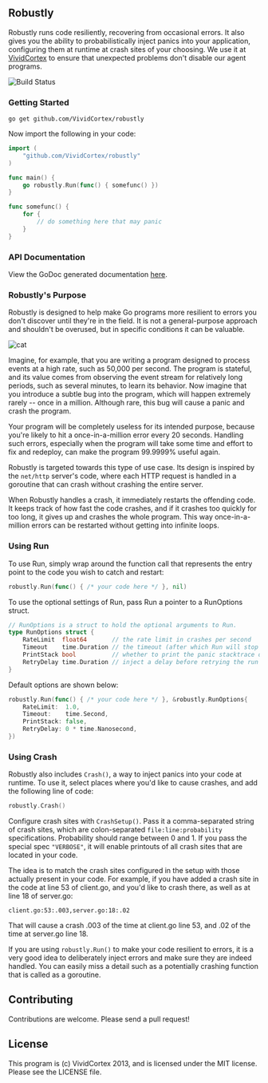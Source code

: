 ## Robustly

Robustly runs code resiliently, recovering from occasional errors.
It also gives you the ability to probabilistically inject panics into
your application, configuring them at runtime at crash sites of your
choosing. We use it at [VividCortex](https://vividcortex.com/blog/2013/07/30/writing-resilient-programs-with-go-and-robustly-run/)
to ensure that unexpected problems don't disable our agent programs.

![Build Status](https://circleci.com/gh/VividCortex/robustly.png?circle-token=75e143a154914d6ecf50376b0d93b5401739c52e)

### Getting Started

```
go get github.com/VividCortex/robustly
```

Now import the following in your code:

```go
import (
	"github.com/VividCortex/robustly"
)

func main() {
	go robustly.Run(func() { somefunc() })
}

func somefunc() {
	for {
		// do something here that may panic
	}
}
```

### API Documentation

View the GoDoc generated documentation [here](http://godoc.org/github.com/VividCortex/robustly).

### Robustly's Purpose

Robustly is designed to help make Go programs more resilient to errors
you don't discover until they're in the field. It is not a general-purpose
approach and shouldn't be overused, but in specific conditions it can be valuable.

![cat](http://eventingnation.com/eventingnation.com/images/2012/04/cat-helmet.jpg)

Imagine, for example, that you are writing a program designed to process events
at a high rate, such as 50,000 per second. The program is stateful, and its
value comes from observing the event stream for relatively long periods, such
as several minutes, to learn its behavior. Now imagine that you introduce a
subtle bug into the program, which will happen extremely rarely -- once in a
million. Although rare, this bug will cause a panic and crash the program.

Your program will be completely useless for its intended purpose, because
you're likely to hit a once-in-a-million error every 20 seconds.
Handling such errors, especially when the program will take some time and effort
to fix and redeploy, can make the program 99.9999% useful again.

Robustly is targeted towards this type of use case. Its design is inspired by
the `net/http` server's code, where each HTTP request is handled in a goroutine
that can crash without crashing the entire server.

When Robustly handles a crash, it immediately restarts the offending code. It keeps
track of how fast the code crashes, and if it crashes too quickly for too long, it
gives up and crashes the whole program. This way once-in-a-million errors can be
restarted without getting into infinite loops.

### Using Run

To use Run, simply wrap around the function call that represents
the entry point to the code you wish to catch and restart:

```go
robustly.Run(func() { /* your code here */ }, nil)
```

To use the optional settings of Run, pass Run a pointer to a RunOptions struct.

```go
// RunOptions is a struct to hold the optional arguments to Run.
type RunOptions struct {
	RateLimit  float64       // the rate limit in crashes per second
	Timeout    time.Duration // the timeout (after which Run will stop trying)
	PrintStack bool          // whether to print the panic stacktrace or not
	RetryDelay time.Duration // inject a delay before retrying the run
}
```

Default options are shown below:

```go
robustly.Run(func() { /* your code here */ }, &robustly.RunOptions{
	RateLimit:  1.0,
	Timeout:    time.Second,
	PrintStack: false,
	RetryDelay: 0 * time.Nanosecond,
})
```

### Using Crash

Robustly also includes `Crash()`, a way to inject panics into your code at runtime.
To use it, select places where you'd like to cause crashes, and add the following
line of code:

```go
robustly.Crash()
```

Configure crash sites with `CrashSetup()`. Pass it a comma-separated string of crash
sites, which are colon-separated `file:line:probability` specifications. Probability
should range between 0 and 1. If you pass the special spec `"VERBOSE"`, it will enable
printouts of all crash sites that are located in your code.

The idea is to match the crash sites configured in the setup with those actually
present in your code. For example, if you have added a crash site in the code at
line 53 of client.go, and you'd like to crash there, as well as at line 18 of server.go:

    client.go:53:.003,server.go:18:.02

That will cause a crash .003 of the time at client.go line 53, and .02 of the time
at server.go line 18.

If you are using `robustly.Run()` to make your code resilient to errors, it is a very
good idea to deliberately inject errors and make sure they are indeed handled. You can
easily miss a detail such as a potentially crashing function that is called as a goroutine.

## Contributing

Contributions are welcome. Please send a pull request!

## License

This program is (c) VividCortex 2013, and is licensed under the MIT license. Please see the LICENSE file.
